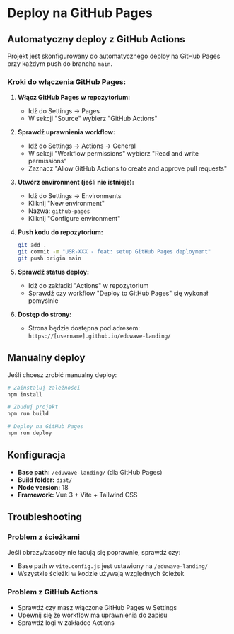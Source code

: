 # Deploy na GitHub Pages

## Automatyczny deploy z GitHub Actions

Projekt jest skonfigurowany do automatycznego deploy na GitHub Pages przy każdym push do brancha `main`.

### Kroki do włączenia GitHub Pages:

1. **Włącz GitHub Pages w repozytorium:**
   - Idź do Settings → Pages
   - W sekcji "Source" wybierz "GitHub Actions"

2. **Sprawdź uprawnienia workflow:**
   - Idź do Settings → Actions → General
   - W sekcji "Workflow permissions" wybierz "Read and write permissions"
   - Zaznacz "Allow GitHub Actions to create and approve pull requests"

3. **Utwórz environment (jeśli nie istnieje):**
   - Idź do Settings → Environments
   - Kliknij "New environment"
   - Nazwa: `github-pages`
   - Kliknij "Configure environment"

4. **Push kodu do repozytorium:**
   ```bash
   git add .
   git commit -m "USR-XXX - feat: setup GitHub Pages deployment"
   git push origin main
   ```

5. **Sprawdź status deploy:**
   - Idź do zakładki "Actions" w repozytorium
   - Sprawdź czy workflow "Deploy to GitHub Pages" się wykonał pomyślnie

6. **Dostęp do strony:**
   - Strona będzie dostępna pod adresem: `https://[username].github.io/eduwave-landing/`

## Manualny deploy

Jeśli chcesz zrobić manualny deploy:

```bash
# Zainstaluj zależności
npm install

# Zbuduj projekt
npm run build

# Deploy na GitHub Pages
npm run deploy
```

## Konfiguracja

- **Base path:** `/eduwave-landing/` (dla GitHub Pages)
- **Build folder:** `dist/`
- **Node version:** 18
- **Framework:** Vue 3 + Vite + Tailwind CSS

## Troubleshooting

### Problem z ścieżkami
Jeśli obrazy/zasoby nie ładują się poprawnie, sprawdź czy:
- Base path w `vite.config.js` jest ustawiony na `/eduwave-landing/`
- Wszystkie ścieżki w kodzie używają względnych ścieżek

### Problem z GitHub Actions
- Sprawdź czy masz włączone GitHub Pages w Settings
- Upewnij się że workflow ma uprawnienia do zapisu
- Sprawdź logi w zakładce Actions
